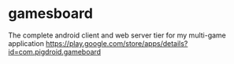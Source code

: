 # gamesboard
The complete android client and web server tier for my multi-game application https://play.google.com/store/apps/details?id=com.pigdroid.gameboard
